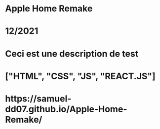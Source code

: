 <h1 class="Nom-Projet">Apple Home Remake</h1>
<h1 class="Annee">12/2021</h1>
<h1 class="Description">Ceci est une description de test</h1>
<h1 class="Langages">["HTML", "CSS", "JS", "REACT.JS"]<h1>
<h1 class="Lien">https://samuel-dd07.github.io/Apple-Home-Remake/<h1>